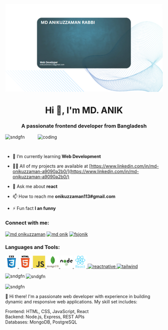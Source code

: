 ![logo](https://github.com/sndgfn/sndgfn/blob/main/Screenshot%202024-07-02%20162416.png)
<h1 align="center">Hi 👋, I'm MD. ANIK</h1>
<h3 align="center">A passionate frontend developer from Bangladesh </h3>

<img align="right" alt="coding" width="400" src="https://user-images.githubusercontent.com/55389276/140866485-8fb1c876-9a8f-4d6a-98dc-08c4981eaf70.gif  ">
<p align="left"> <img src="https://komarev.com/ghpvc/?username=sndgfn&label=Profile%20views&color=0e75b6&style=flat" alt="sndgfn" /> </p>

<p align="left"> <a href="https://twitter.com/" target="blank"><img src="https://img.shields.io/twitter/follow/?logo=twitter&style=for-the-badge" alt="" /></a> </p>

- 🌱 I’m currently learning **Web Development**

- 👨‍💻 All of my projects are available at [https://www.linkedin.com/in/md-onikuzzaman-a9090a2b0/](https://www.linkedin.com/in/md-onikuzzaman-a9090a2b0/)

- 💬 Ask me about **react**

- 📫 How to reach me **onikuzzaman113#gmail.com**

- ⚡ Fun fact **I an funny**

<h3 align="left">Connect with me:</h3>
<p align="left">
<a href="https://linkedin.com/in/md onikuzzaman" target="blank"><img align="center" src="https://raw.githubusercontent.com/rahuldkjain/github-profile-readme-generator/master/src/images/icons/Social/linked-in-alt.svg" alt="md onikuzzaman" height="30" width="40" /></a>
<a href="https://fb.com/md onik" target="blank"><img align="center" src="https://raw.githubusercontent.com/rahuldkjain/github-profile-readme-generator/master/src/images/icons/Social/facebook.svg" alt="md onik" height="30" width="40" /></a>
<a href="https://instagram.com/fsjonik" target="blank"><img align="center" src="https://raw.githubusercontent.com/rahuldkjain/github-profile-readme-generator/master/src/images/icons/Social/instagram.svg" alt="fsjonik" height="30" width="40" /></a>
</p>

<h3 align="left">Languages and Tools:</h3>
<p align="left"> <a href="https://www.w3schools.com/css/" target="_blank" rel="noreferrer"> <img src="https://raw.githubusercontent.com/devicons/devicon/master/icons/css3/css3-original-wordmark.svg" alt="css3" width="40" height="40"/> </a> <a href="https://www.w3.org/html/" target="_blank" rel="noreferrer"> <img src="https://raw.githubusercontent.com/devicons/devicon/master/icons/html5/html5-original-wordmark.svg" alt="html5" width="40" height="40"/> </a> <a href="https://developer.mozilla.org/en-US/docs/Web/JavaScript" target="_blank" rel="noreferrer"> <img src="https://raw.githubusercontent.com/devicons/devicon/master/icons/javascript/javascript-original.svg" alt="javascript" width="40" height="40"/> </a> <a href="https://www.mongodb.com/" target="_blank" rel="noreferrer"> <img src="https://raw.githubusercontent.com/devicons/devicon/master/icons/mongodb/mongodb-original-wordmark.svg" alt="mongodb" width="40" height="40"/> </a> <a href="https://nodejs.org" target="_blank" rel="noreferrer"> <img src="https://raw.githubusercontent.com/devicons/devicon/master/icons/nodejs/nodejs-original-wordmark.svg" alt="nodejs" width="40" height="40"/> </a> <a href="https://reactjs.org/" target="_blank" rel="noreferrer"> <img src="https://raw.githubusercontent.com/devicons/devicon/master/icons/react/react-original-wordmark.svg" alt="react" width="40" height="40"/> </a> <a href="https://reactnative.dev/" target="_blank" rel="noreferrer"> <img src="https://reactnative.dev/img/header_logo.svg" alt="reactnative" width="40" height="40"/> </a> <a href="https://tailwindcss.com/" target="_blank" rel="noreferrer"> <img src="https://www.vectorlogo.zone/logos/tailwindcss/tailwindcss-icon.svg" alt="tailwind" width="40" height="40"/> </a> </p>

<p><img align="left" src="https://github-readme-stats.vercel.app/api/top-langs?username=sndgfn&show_icons=true&locale=en&layout=compact" alt="sndgfn" /></p>

<p>&nbsp;<img align="center" src="https://github-readme-stats.vercel.app/api?username=sndgfn&show_icons=true&locale=en" alt="sndgfn" /></p>

<p><img align="center" src="https://github-readme-streak-stats.herokuapp.com/?user=sndgfn&" alt="sndgfn" /></p>


👋 Hi there!
I'm a passionate web developer with experience in building dynamic and responsive web applications. 
My skill set includes:

Frontend: HTML, CSS, JavaScript, React <br>
Backend: Node.js, Express, REST APIs <br>
Databases: MongoDB, PostgreSQL
